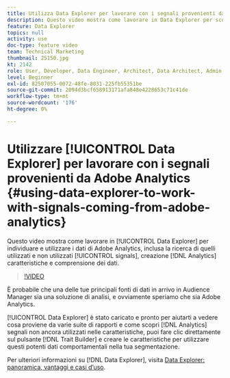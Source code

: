 ```yaml
---
title: Utilizza Data Explorer per lavorare con i segnali provenienti da Adobe Analytics
description: Questo video mostra come lavorare in Data Explorer per scoprire e utilizzare i dati di Adobe Analytics, inclusa la ricerca di segnali utilizzati e non utilizzati, la creazione di caratteristiche di Analytics e la comprensione dei dati.
feature: Data Explorer
topics: null
activity: use
doc-type: feature video
team: Technical Marketing
thumbnail: 25150.jpg
kt: 2142
role: User, Developer, Data Engineer, Architect, Data Architect, Admin, Leader
level: Beginner
exl-id: 82507055-0072-48fe-8031-225fb55351be
source-git-commit: 2094d3bcf658913171afa848e4228653c71c41de
workflow-type: tm+mt
source-wordcount: '176'
ht-degree: 0%

---
```


# Utilizzare [!UICONTROL Data Explorer] per lavorare con i segnali provenienti da Adobe Analytics {#using-data-explorer-to-work-with-signals-coming-from-adobe-analytics}

Questo video mostra come lavorare in [!UICONTROL Data Explorer] per individuare e utilizzare i dati di Adobe Analytics, inclusa la ricerca di quelli utilizzati e non utilizzati [!UICONTROL signals], creazione [!DNL Analytics] caratteristiche e comprensione dei dati.

>[!VIDEO](https://video.tv.adobe.com/v/25150/?quality=12)

È probabile che una delle tue principali fonti di dati in arrivo in Audience Manager sia una soluzione di analisi, e ovviamente speriamo che sia Adobe Analytics.

[!UICONTROL Data Explorer] è stato caricato e pronto per aiutarti a vedere cosa proviene da varie suite di rapporti e come scopri [!DNL Analytics] segnali non ancora utilizzati nelle caratteristiche, puoi fare clic direttamente sul pulsante [!DNL Trait Builder] e creare le caratteristiche per utilizzare questi potenti dati comportamentali nella tua segmentazione.

Per ulteriori informazioni su [!DNL Data Explorer], visita [Data Explorer: panoramica, vantaggi e casi d’uso](https://experienceleague.adobe.com/docs/audience-manager/user-guide/features/data-explorer/data-explorer-overview.html?lang=en).
